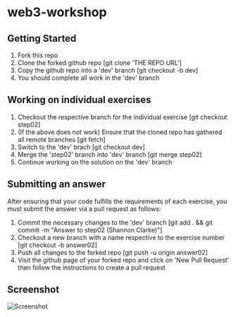 # web3-workshop

## Getting Started

1. Fork this repo
2. Clone the forked github repo [git clone 'THE REPO URL']
3. Copy the github repo into a 'dev' branch [git checkout -b dev]
4. You should complete all work in the 'dev' branch

## Working on individual exercises
1. Checkout the respective branch for the individual exercise [git checkout step02]
2. (If the above does not work) Ensure that the cloned repo has gathered all remote branches [git fetch]
3. Switch to the 'dev' brach [git checkout dev]  
4. Merge the 'step02' branch into 'dev' branch [git merge step02]
5. Continue working on the solution on the 'dev' branch

## Submitting an answer

After ensuring that your code fulfills the requirements of each exercise, you must submit the answer via a pull request as follows: 
1. Commit the necessary changes to the 'dev' branch [git add . && git commit -m "Answer to step02 (Shannon Clarke)"]
2. Checkout a new branch with a name respective to the exercise number [git checkout -b answer02]
3. Push all changes to the forked repo [git push -u origin answer02]
4. Visit the github page of your forked repo and click on 'New Pull Request' then follow the instructions to create a pull request

## Screenshot

![Screenshot](https://user-images.githubusercontent.com/420006/52903333-28ed5580-31f2-11e9-960f-142e44b68a42.png)
